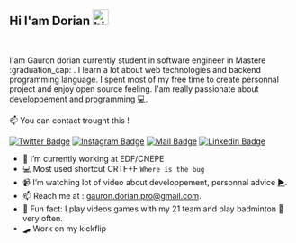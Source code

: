 ## Hi I'am Dorian <img src="https://user-images.githubusercontent.com/1303154/88677602-1635ba80-d120-11ea-84d8-d263ba5fc3c0.gif" width="28px" alt="hi">
<br>

I'am Gauron dorian currently student in software engineer in Mastere :graduation_cap: . I learn a lot about web technologies and backend programming language. I spent most of my free time to create personnal project and enjoy open source feeling. I'am really passionate about developpement and programming :computer:.

:mailbox: You can contact trought this !

[![Twitter Badge](https://img.shields.io/badge/Twitter-1DA1F2?style=for-the-badge&logo=twitter&logoColor=white)](https://twitter.com/loutre_verte)  [![Instagram Badge](https://img.shields.io/badge/Instagram-E4405F?style=for-the-badge&logo=instagram&logoColor=white)](https://www.instagram.com/school__bag_/) [![Mail Badge](https://img.shields.io/badge/Gmail-D14836?style=for-the-badge&logo=gmail&logoColor=white)](mailto:gauron.dorian.pro@gmail.com) [![Linkedin Badge](https://img.shields.io/badge/LinkedIn-0077B5?style=for-the-badge&logo=linkedin&logoColor=white)](https://www.linkedin.com/in/dorian-gauron-534716187/)

- 🏡 I’m currently working at EDF/CNEPE
- 💻 Most used shortcut CRTF+F `Where is the bug`
- 📹 I’m watching lot of video about developpement, personnal advice [▶️](https://www.youtube.com/c/Fireship).
- 📫 Reach me at : gauron.dorian.pro@gmail.com.
- 🌌 Fun fact: I play videos games with my 21 team and play badminton 🏸 very often.
- 🛹 Work on my kickflip

